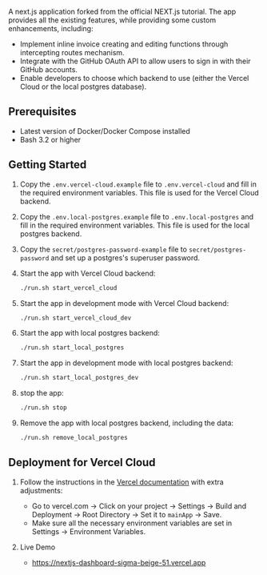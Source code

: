 A next.js application forked from the official NEXT.js tutorial. The app provides all the existing features, while providing some custom enhancements, including:

- Implement inline invoice creating and editing functions through intercepting routes mechanism.
- Integrate with the GitHub OAuth API to allow users to sign in with their GitHub accounts.
- Enable developers to choose which backend to use (either the Vercel Cloud or the local postgres database).

## Prerequisites

- Latest version of Docker/Docker Compose installed
- Bash 3.2 or higher

## Getting Started

1. Copy the `.env.vercel-cloud.example` file to `.env.vercel-cloud` and fill in the required environment variables. This file is used for the Vercel Cloud backend.

2. Copy the `.env.local-postgres.example` file to `.env.local-postgres` and fill in the required environment variables. This file is used for the local postgres backend.

3. Copy the `secret/postgres-password-example` file to `secret/postgres-password` and set up a postgres's superuser password.

4. Start the app with Vercel Cloud backend:

   ```bash
   ./run.sh start_vercel_cloud
   ```

5. Start the app in development mode with Vercel Cloud backend:

   ```bash
   ./run.sh start_vercel_cloud_dev
   ```

6. Start the app with local postgres backend:

   ```bash
   ./run.sh start_local_postgres
   ```

7. Start the app in development mode with local postgres backend:

   ```bash
   ./run.sh start_local_postgres_dev
   ```

8. stop the app:

   ```bash
   ./run.sh stop
   ```

9. Remove the app with local postgres backend, including the data:

   ```bash
   ./run.sh remove_local_postgres
   ```

## Deployment for Vercel Cloud

1. Follow the instructions in the [Vercel documentation](https://nextjs.org/learn/dashboard-app/setting-up-your-database) with extra adjustments:

   - Go to vercel.com -> Click on your project -> Settings -> Build and Deployment -> Root Directory -> Set it to `mainApp` -> Save.
   - Make sure all the necessary environment variables are set in Settings -> Environment Variables.

2. Live Demo
   - https://nextjs-dashboard-sigma-beige-51.vercel.app
